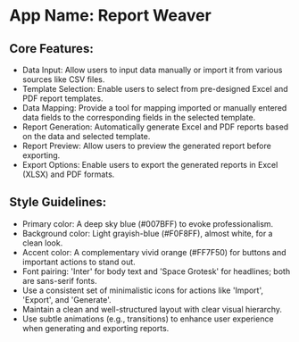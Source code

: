 # **App Name**: Report Weaver

## Core Features:

- Data Input: Allow users to input data manually or import it from various sources like CSV files.
- Template Selection: Enable users to select from pre-designed Excel and PDF report templates.
- Data Mapping: Provide a tool for mapping imported or manually entered data fields to the corresponding fields in the selected template.
- Report Generation: Automatically generate Excel and PDF reports based on the data and selected template.
- Report Preview: Allow users to preview the generated report before exporting.
- Export Options: Enable users to export the generated reports in Excel (XLSX) and PDF formats.

## Style Guidelines:

- Primary color: A deep sky blue (#007BFF) to evoke professionalism.
- Background color: Light grayish-blue (#F0F8FF), almost white, for a clean look.
- Accent color: A complementary vivid orange (#FF7F50) for buttons and important actions to stand out.
- Font pairing: 'Inter' for body text and 'Space Grotesk' for headlines; both are sans-serif fonts.
- Use a consistent set of minimalistic icons for actions like 'Import', 'Export', and 'Generate'.
- Maintain a clean and well-structured layout with clear visual hierarchy.
- Use subtle animations (e.g., transitions) to enhance user experience when generating and exporting reports.